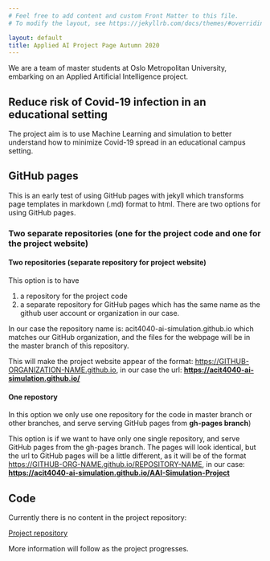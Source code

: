 ```yaml
---
# Feel free to add content and custom Front Matter to this file.
# To modify the layout, see https://jekyllrb.com/docs/themes/#overriding-theme-defaults

layout: default
title: Applied AI Project Page Autumn 2020
---
```

We are a team of master students at Oslo Metropolitan University, embarking on an Applied Artificial Intelligence project.

## Reduce risk of Covid-19 infection in an educational setting
The project aim is to use Machine Learning and simulation to better understand how to minimize Covid-19 spread in an educational campus setting.

## GitHub pages
This is an early test of using GitHub pages with jekyll which transforms page templates in markdown (.md) format to html.
There are two options for using GitHub pages.

### Two separate repositories (one for the project code and one for the project website)

#### Two repositories (separate repository for project website)
This option is to have 
1) a repository for the project code
2) a separate repository for GitHub pages which has the same name as the github user account or organization in our case.

In our case the repository name is: acit4040-ai-simulation.github.io which matches our GitHub organization, and the files for the webpage will be in the master branch of this repository.

This will make the project website appear of the format: https://GITHUB-ORGANIZATION-NAME.github.io, in our case the url: **https://acit4040-ai-simulation.github.io/**

#### One repostory
In this option we only use one repository for the code in master branch or other branches, and serve serving GitHub pages from **gh-pages branch**)

This option is if we want to have only one single repository, and serve GitHub pages from the gh-pages branch. The pages will look identical, but the url to GitHub pages will be a little different, as it will be of the format https://GITHUB-ORG-NAME.github.io/REPOSITORY-NAME, in our case: **https://acit4040-ai-simulation.github.io/AAI-Simulation-Project**

## Code
Currently there is no content in the project repository:

[Project repository](https://github.com/ACIT4040-AI-simulation/AAI-Simulation-Project)

More information will follow as the project progresses.
